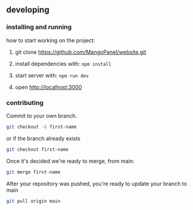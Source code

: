 ## developing

### installing and running

how to start working on the project:

1. git clone https://github.com/MangoPanel/website.git

2. install dependencies with: `npm install`

3. start server with: `npm run dev`

4. open [http://localhost:3000](http://localhost:3000)

### contributing

Commit to your own branch.
```bash
git checkout -b first-name
```
or if the branch already exists
```bash
git checkout first-name
```

Once it's decided we're ready to merge, from main:
```bash
git merge first-name
```

After your repository was pushed, you're ready to update your branch to main
```bash
git pull origin main
```